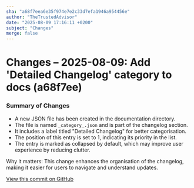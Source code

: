 ```yaml
---
sha: "a68f7eea6e35f974e7e2c33d7efa1946a954456e"
author: "TheTrustedAdvisor"
date: "2025-08-09 17:16:11 +0200"
subject: "Changes"
merge: false
---
```


# Changes – 2025-08-09: Add 'Detailed Changelog' category to docs (a68f7ee)

### Summary of Changes

- A new JSON file has been created in the documentation directory.
- The file is named `_category_.json` and is part of the changelog section.
- It includes a label titled "Detailed Changelog" for better categorisation.
- The position of this entry is set to 1, indicating its priority in the list.
- The entry is marked as collapsed by default, which may improve user experience by reducing clutter.

Why it matters: This change enhances the organisation of the changelog, making it easier for users to navigate and understand updates.

[View this commit on GitHub](https://github.com/TheTrustedAdvisor/FabricAdoptionFramework/commit/a68f7eea6e35f974e7e2c33d7efa1946a954456e)
